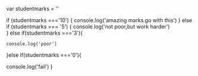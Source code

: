 

var studentmarks = ''

if (studentmarks ==='10') {
    console.log('amazing marks.go with this')
} 
else if (studentmarks === '5') {
console.log('not poor,but work harder')    
}
else if(studentmarks ==='3'){

    console.log('poor')
}else if(studentmarks ==='0'){
  
  console.log('fail')
}
